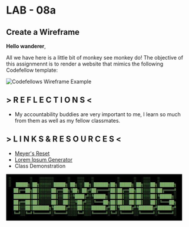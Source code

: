 # LAB - 08a

## Create a Wireframe

**Hello wanderer**, 

All we have here is a little bit of monkey see monkey do! The objective of this assignmennt is to render a website that mimics the following Codefellow template:

![Codefellows Wireframe Example](https://codefellows.github.io/code-201-guide/curriculum/class-08/lab-a/images/wireframe-comp.png)

##  > R E F L E C T I O N S < 
+ My accountability buddies are very important to me, I learn so much from them as well as my fellow classmates. 

## > L I N K S  &  R E S O U R C E S < 

+ [Meyer's Reset](https://meyerweb.com/eric/tools/css/reset/)
+ [Lorem Ipsum Generator](http://designerstoolbox.com/designresources/greek/?lorem=pa)
+ Class Demonstration

![banner](https://github.com/AL0YSI0US/about-me/blob/main/img/bannerNameArt.JPG?raw=true)